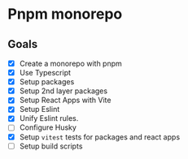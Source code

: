 # Pnpm monorepo

## Goals
- [x] Create a monorepo with pnpm
- [x] Use Typescript
- [x] Setup packages
- [x] Setup 2nd layer packages
- [x] Setup React Apps with Vite
- [x] Setup Eslint
- [x] Unify Eslint rules.
- [ ] Configure Husky
- [x] Setup `vitest` tests for packages and react apps
- [ ] Setup build scripts
